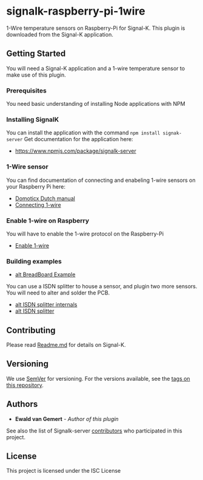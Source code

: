 # signalk-raspberry-pi-1wire

1-Wire temperature sensors on Raspberry-Pi for Signal-K. This plugin is downloaded from the Signal-K application.

## Getting Started

You will need a Signal-K application and a 1-wire temperature sensor to make use of this plugin.

### Prerequisites

You need basic understanding of installing Node applications with NPM

### Installing SignalK

You can install the application with the command `npm install signak-server`
Get documentation for the application here:
- https://www.npmjs.com/package/signalk-server

### 1-Wire sensor

You can find documentation of connecting and enabeling 1-wire sensors on your Raspberry Pi here:
- [Domoticx Dutch manual](http://domoticx.com/raspberry-pi-temperatuur-sensor-ds18b20-uitlezen/)
- [Connecting 1-wire](https://www.modmypi.com/blog/ds18b20-one-wire-digital-temperature-sensor-and-the-raspberry-pi)

### Enable 1-wire on Raspberry

You will have to enable the 1-wire protocol on the Raspberry-Pi
- [Enable 1-wire](https://www.raspberrypi-spy.co.uk/2018/02/enable-1-wire-interface-raspberry-pi/)

### Building examples

- [alt BreadBoard Example](https://raw.githubusercontent.com/ewaldvangemert/signalk-raspberry-pi-1wire/master/examples/raspberry-breadboard-1wire.jpg)

You can use a ISDN splitter to house a sensor, and plugin two more sensors. You will need to alter and solder the PCB.

- [alt ISDN splitter internals](https://raw.githubusercontent.com/ewaldvangemert/signalk-raspberry-pi-1wire/master/examples/raspberry-1wire-from-isdn-splitter.jpg)
- [alt ISDN splitter](https://raw.githubusercontent.com/ewaldvangemert/signalk-raspberry-pi-1wire/master/examples/raspberry-1wire-from-isdn-splitter2.jpg)

## Contributing

Please read [Readme.md](https://github.com/SignalK/signalk-server-node) for details on Signal-K.

## Versioning

We use [SemVer](http://semver.org/) for versioning. For the versions available, see the [tags on this repository](https://github.com/ewaldvangemert/signalk-raspberry-pi-1wire/tags).

## Authors

* **Ewald van Gemert** - *Author of this plugin*

See also the list of Signalk-server [contributors](https://github.com/SignalK/signalk-server-node/graphs/contributors) who participated in this project.

## License

This project is licensed under the ISC License
